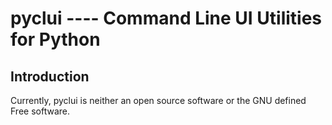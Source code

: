 # pyclui ---- Command Line UI Utilities for Python

## Introduction

Currently, pyclui is neither an open source software or the GNU defined Free software.
